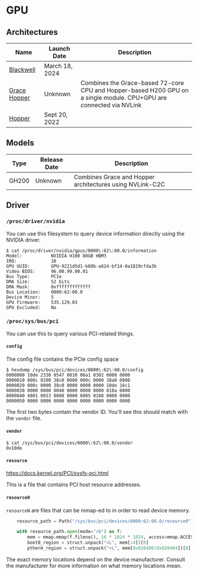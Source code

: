 
# GPU


## Architectures

| Name | Launch Date | Description |
|------|-------------|-------------|
| [Blackwell](https://en.wikipedia.org/wiki/Blackwell_(microarchitecture)) | March 18, 2024 | |
| [Grace Hopper](https://en.wikipedia.org/wiki/Hopper_(microarchitecture)#Grace_Hopper) | Unknown | Combines the Grace-based 72-core CPU and Hopper-based H200 GPU on a single module. CPU+GPU are connected via NVLink |
| [Hopper](https://en.wikipedia.org/wiki/Hopper_(microarchitecture)) | Sept 20, 2022 | |



## Models

| Type | Release Date | Description |
|------|--------------|-------------|
| GH200 | Unknown | Combines Grace and Hopper architectures using NVLink-C2C |

## Driver

### `/proc/driver/nvidia`

You can use this filesystem to query device information directly using the NVIDIA driver.

```
$ cat /proc/driver/nvidia/gpus/0000\:62\:00.0/information                                                                                                                             
Model:           NVIDIA H100 80GB HBM3                                                                
IRQ:             10                                                                                                                                                                                          
GPU UUID:        GPU-9221d5d1-b60b-a624-bf14-0a1819cfda3b                                
Video BIOS:      96.00.99.00.01                                                                                                                                                                              
Bus Type:        PCIe                                                                                                                                                                                        
DMA Size:        52 bits
DMA Mask:        0xfffffffffffff
Bus Location:    0000:62:00.0
Device Minor:    5
GPU Firmware:    535.129.03
GPU Excluded:    No
```

### `/proc/sys/bus/pci`

You can use this to query various PCI-related things.

#### `config`

The config file contains the PCIe config space

```
$ hexdump /sys/bus/pci/devices/0000\:62\:00.0/config
0000000 10de 2330 0547 0010 00a1 0302 0000 0000
0000010 000c 0200 38c0 0000 000c 0000 38a0 0000
0000020 000c 0000 38c0 0000 0000 0000 10de 16c1
0000030 0000 0000 0040 0000 0000 0000 010a 0000
0000040 4801 0013 0008 0000 6005 0188 0000 0000
0000050 0000 0000 0000 0000 0000 0000 0000 0000
```

The first two bytes contain the vendor ID. You'll see this should match with the `vendor` file.

#### `vendor`

```
$ cat /sys/bus/pci/devices/0000\:62\:00.0/vendor
0x10de
```

#### `resource`

https://docs.kernel.org/PCI/sysfs-pci.html

This is a file that contains PCI host resource addresses.

#### `resource0`

`resourceN` are files that can be mmap-ed to in order to read device memory.

```python
    resource_path = Path("/sys/bus/pci/devices/0000:62:00.0/resource0")

    with resource_path.open(mode="rb") as f:
        mem = mmap.mmap(f.fileno(), 16 * 1024 * 1024, access=mmap.ACCESS_READ)
        boot0_region = struct.unpack("<L", mem[:4])[0]
        ptherm_region = struct.unpack("<L", mem[0x020400:0x020404])[0]
```

The exact memory locations depend on the device manufacturer. Consult the manufacturer for more information on what memory locations mean.
